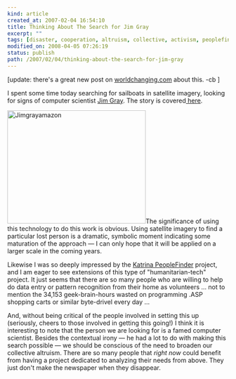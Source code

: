 ```yaml
---
kind: article
created_at: 2007-02-04 16:54:10
title: Thinking About The Search for Jim Gray
excerpt: ""
tags: [disaster, cooperation, altruism, collective, activism, peoplefinder, katrina, worldchanging]
modified_on: 2008-04-05 07:26:19
status: publish 
path: /2007/02/04/thinking-about-the-search-for-jim-gray
---
```


[update: there's a great new post on <a href="http://www.worldchanging.com/archives/006003.html">worldchanging.com</a> about this. -cb ]

I spent some time today searching for sailboats in satellite imagery, looking for signs of computer scientist <a href="http://en.wikipedia.org/wiki/James_N._Gray">Jim Gray</a>. The story is covered<a href="http://www.nbc11.com/news/10888165/detail.html"> here</a>.

<img src="/static/images/jimgrayamazon.jpg" alt="Jimgrayamazon" height="258" width="315">The significance of using this technology to do this work is obvious. Using satellite imagery to find a particular lost person is a dramatic, symbolic moment indicating some maturation of the approach &mdash; I can only hope that it will be applied on a larger scale in the coming years.

Likewise I was so deeply impressed by the <a href="http://katrinahelp.info/wiki/index.php/Katrina_PeopleFinder_Project">Katrina PeopleFinder</a> project, and I am eager to see extensions of this type of "humanitarian-tech" project. It just seems that there are so many people who are willing to help do data entry or pattern recognition from their home as volunteers ... not to mention the 34,153 geek-brain-hours wasted on programming .ASP shopping carts or similar byte-drivel every day ... 

And, without being critical of the people involved in setting this up (seriously, cheers to those involved in getting this going!) I think it is interesting to note that the person we are looking for is a famed computer scientist. Besides the contextual irony &mdash; he had a lot to do with making this search possible &mdash; we should be conscious of the need to broaden our collective altruism. There are so many people that <em>right now</em> could benefit from having a project dedicated to analyzing their needs from above. They just don't make the newspaper when they disappear.